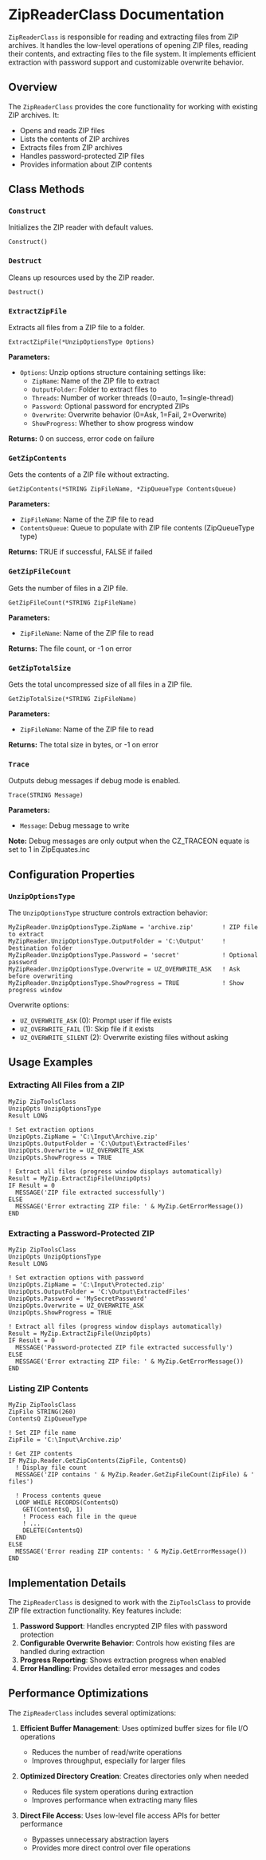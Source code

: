 # ZipReaderClass Documentation

`ZipReaderClass` is responsible for reading and extracting files from ZIP archives. It handles the low-level operations of opening ZIP files, reading their contents, and extracting files to the file system. It implements efficient extraction with password support and customizable overwrite behavior.

## Overview

The `ZipReaderClass` provides the core functionality for working with existing ZIP archives. It:

- Opens and reads ZIP files
- Lists the contents of ZIP archives
- Extracts files from ZIP archives
- Handles password-protected ZIP files
- Provides information about ZIP contents

## Class Methods

### `Construct`

Initializes the ZIP reader with default values.

```clarion
Construct()
```

### `Destruct`

Cleans up resources used by the ZIP reader.

```clarion
Destruct()
```

### `ExtractZipFile`

Extracts all files from a ZIP file to a folder.

```clarion
ExtractZipFile(*UnzipOptionsType Options)
```

**Parameters:**
- `Options`: Unzip options structure containing settings like:
  - `ZipName`: Name of the ZIP file to extract
  - `OutputFolder`: Folder to extract files to
  - `Threads`: Number of worker threads (0=auto, 1=single-thread)
  - `Password`: Optional password for encrypted ZIPs
  - `Overwrite`: Overwrite behavior (0=Ask, 1=Fail, 2=Overwrite)
  - `ShowProgress`: Whether to show progress window

**Returns:** 0 on success, error code on failure

### `GetZipContents`

Gets the contents of a ZIP file without extracting.

```clarion
GetZipContents(*STRING ZipFileName, *ZipQueueType ContentsQueue)
```

**Parameters:**
- `ZipFileName`: Name of the ZIP file to read
- `ContentsQueue`: Queue to populate with ZIP file contents (ZipQueueType type)

**Returns:** TRUE if successful, FALSE if failed


### `GetZipFileCount`

Gets the number of files in a ZIP file.

```clarion
GetZipFileCount(*STRING ZipFileName)
```

**Parameters:**
- `ZipFileName`: Name of the ZIP file to read

**Returns:** The file count, or -1 on error

### `GetZipTotalSize`

Gets the total uncompressed size of all files in a ZIP file.

```clarion
GetZipTotalSize(*STRING ZipFileName)
```

**Parameters:**
- `ZipFileName`: Name of the ZIP file to read

**Returns:** The total size in bytes, or -1 on error

### `Trace`

Outputs debug messages if debug mode is enabled.

```clarion
Trace(STRING Message)
```

**Parameters:**
- `Message`: Debug message to write

**Note:** Debug messages are only output when the CZ_TRACEON equate is set to 1 in ZipEquates.inc

## Configuration Properties

### `UnzipOptionsType`

The `UnzipOptionsType` structure controls extraction behavior:

```clarion
MyZipReader.UnzipOptionsType.ZipName = 'archive.zip'        ! ZIP file to extract
MyZipReader.UnzipOptionsType.OutputFolder = 'C:\Output'     ! Destination folder
MyZipReader.UnzipOptionsType.Password = 'secret'            ! Optional password
MyZipReader.UnzipOptionsType.Overwrite = UZ_OVERWRITE_ASK   ! Ask before overwriting
MyZipReader.UnzipOptionsType.ShowProgress = TRUE            ! Show progress window
```

Overwrite options:
- `UZ_OVERWRITE_ASK` (0): Prompt user if file exists
- `UZ_OVERWRITE_FAIL` (1): Skip file if it exists
- `UZ_OVERWRITE_SILENT` (2): Overwrite existing files without asking

## Usage Examples

### Extracting All Files from a ZIP

```clarion
MyZip ZipToolsClass
UnzipOpts UnzipOptionsType
Result LONG

! Set extraction options
UnzipOpts.ZipName = 'C:\Input\Archive.zip'
UnzipOpts.OutputFolder = 'C:\Output\ExtractedFiles'
UnzipOpts.Overwrite = UZ_OVERWRITE_ASK
UnzipOpts.ShowProgress = TRUE

! Extract all files (progress window displays automatically)
Result = MyZip.ExtractZipFile(UnzipOpts)
IF Result = 0
  MESSAGE('ZIP file extracted successfully')
ELSE
  MESSAGE('Error extracting ZIP file: ' & MyZip.GetErrorMessage())
END
```

### Extracting a Password-Protected ZIP

```clarion
MyZip ZipToolsClass
UnzipOpts UnzipOptionsType
Result LONG

! Set extraction options with password
UnzipOpts.ZipName = 'C:\Input\Protected.zip'
UnzipOpts.OutputFolder = 'C:\Output\ExtractedFiles'
UnzipOpts.Password = 'MySecretPassword'
UnzipOpts.Overwrite = UZ_OVERWRITE_ASK
UnzipOpts.ShowProgress = TRUE

! Extract all files (progress window displays automatically)
Result = MyZip.ExtractZipFile(UnzipOpts)
IF Result = 0
  MESSAGE('Password-protected ZIP file extracted successfully')
ELSE
  MESSAGE('Error extracting ZIP file: ' & MyZip.GetErrorMessage())
END
```

### Listing ZIP Contents

```clarion
MyZip ZipToolsClass
ZipFile STRING(260)
ContentsQ ZipQueueType

! Set ZIP file name
ZipFile = 'C:\Input\Archive.zip'

! Get ZIP contents
IF MyZip.Reader.GetZipContents(ZipFile, ContentsQ)
  ! Display file count
  MESSAGE('ZIP contains ' & MyZip.Reader.GetZipFileCount(ZipFile) & ' files')
  
  ! Process contents queue
  LOOP WHILE RECORDS(ContentsQ)
    GET(ContentsQ, 1)
    ! Process each file in the queue
    ! ...
    DELETE(ContentsQ)
  END
ELSE
  MESSAGE('Error reading ZIP contents: ' & MyZip.GetErrorMessage())
END
```

## Implementation Details

The `ZipReaderClass` is designed to work with the `ZipToolsClass` to provide ZIP file extraction functionality. Key features include:

1. **Password Support**: Handles encrypted ZIP files with password protection
2. **Configurable Overwrite Behavior**: Controls how existing files are handled during extraction
3. **Progress Reporting**: Shows extraction progress when enabled
4. **Error Handling**: Provides detailed error messages and codes

## Performance Optimizations

The `ZipReaderClass` includes several optimizations:

1. **Efficient Buffer Management**: Uses optimized buffer sizes for file I/O operations
   - Reduces the number of read/write operations
   - Improves throughput, especially for larger files

2. **Optimized Directory Creation**: Creates directories only when needed
   - Reduces file system operations during extraction
   - Improves performance when extracting many files

3. **Direct File Access**: Uses low-level file access APIs for better performance
   - Bypasses unnecessary abstraction layers
   - Provides more direct control over file operations